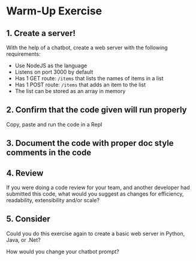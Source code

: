 # Warm-Up Exercise

## 1. Create a server!

With the help of a chatbot, create a web server with the following requirements:

- Use NodeJS as the language
- Listens on port 3000 by default
- Has 1 GET route: `/items` that lists the names of items in a list
- Has 1 POST route: `/items` that adds an item to the list
- The list can be stored as an array in memory

## 2. Confirm that the code given will run properly

Copy, paste and run the code in a Repl

## 3. Document the code with proper doc style comments in the code

## 4. Review

If you were doing a code review for your team, and another developer had submitted this code, what would you suggest as changes for efficiency, readability, extensibility and/or scale?

## 5. Consider

Could you do this exercise again to create a basic web server in Python, Java, or .Net?

How would you change your chatbot prompt?


